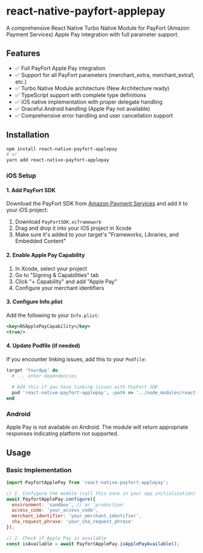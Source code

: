 # react-native-payfort-applepay

A comprehensive React Native Turbo Native Module for PayFort (Amazon Payment Services) Apple Pay integration with full parameter support.

## Features

- ✅ Full PayFort Apple Pay integration
- ✅ Support for all PayFort parameters (merchant_extra, merchant_extra1, etc.)
- ✅ Turbo Native Module architecture (New Architecture ready)
- ✅ TypeScript support with complete type definitions
- ✅ iOS native implementation with proper delegate handling
- ✅ Graceful Android handling (Apple Pay not available)
- ✅ Comprehensive error handling and user cancellation support

## Installation

```sh
npm install react-native-payfort-applepay
# or
yarn add react-native-payfort-applepay
```

### iOS Setup

#### 1. Add PayFort SDK

Download the PayFort SDK from [Amazon Payment Services](https://paymentservices-reference.payfort.com/docs/api/build/index.html#apple-pay-sdk-service) and add it to your iOS project:

1. Download `PayFortSDK.xcframework`
2. Drag and drop it into your iOS project in Xcode
3. Make sure it's added to your target's "Frameworks, Libraries, and Embedded Content"

#### 2. Enable Apple Pay Capability

1. In Xcode, select your project
2. Go to "Signing & Capabilities" tab
3. Click "+ Capability" and add "Apple Pay"
4. Configure your merchant identifiers

#### 3. Configure Info.plist

Add the following to your `Info.plist`:

```xml
<key>NSApplePayCapability</key>
<true/>
```

#### 4. Update Podfile (if needed)

If you encounter linking issues, add this to your `Podfile`:

```ruby
target 'YourApp' do
  # ... other dependencies
  
  # Add this if you have linking issues with PayFort SDK
  pod 'react-native-payfort-applepay', :path => '../node_modules/react-native-payfort-applepay'
end
```

### Android

Apple Pay is not available on Android. The module will return appropriate responses indicating platform not supported.

## Usage

### Basic Implementation

```javascript
import PayfortApplePay from 'react-native-payfort-applepay';

// 1. Configure the module (call this once in your app initialization)
await PayfortApplePay.configure({
  environment: 'sandbox', // or 'production'
  access_code: 'your_access_code',
  merchant_identifier: 'your_merchant_identifier',
  sha_request_phrase: 'your_sha_request_phrase'
});

// 2. Check if Apple Pay is available
const isAvailable = await PayfortApplePay.isApplePayAvailable();